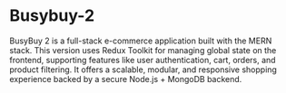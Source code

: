 # Busybuy-2
BusyBuy 2 is a full-stack e-commerce application built with the MERN stack. This version uses Redux Toolkit for managing global state on the frontend, supporting features like user authentication, cart, orders, and product filtering. It offers a scalable, modular, and responsive shopping experience backed by a secure Node.js + MongoDB backend.
